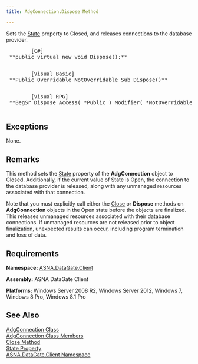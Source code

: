 ```yaml
---
title: AdgConnection.Dispose Method

---
```


Sets the [ State](adg-connection-class-state-property.html) property to <span>Closed</span>, and releases connections to the database provider.
<pre class="prettyprint">
        <span class="lang">[C#]</span>
 **public virtual new void Dispose();** 
      </pre>
<pre class="prettyprint">
        <span class="lang">[Visual Basic] </span>
 **Public Overridable NotOverridable Sub Dispose()** 
      </pre>
<pre class="prettyprint">
        <span class="lang">[Visual RPG]</span>
 **BegSr Dispose Access( *Public ) Modifier( *NotOverridable )** 
      </pre>

## Exceptions

None.
## Remarks

This method sets the [ State](adg-connection-class-state-property.html) property of the <span> **AdgConnection** </span> object to <span>Closed</span>. Additionally, if the current value of State is <span>Open</span>, the connection to the database provider is released, along with any unmanaged resources associated with that connection. 

Note that you must explicitly call either the [ Close](adg-connection-class-close-method.html) or <span> **Dispose** </span> methods on <span> **AdgConnection** </span> objects in the Open state before the objects are finalized. This releases unmanaged resources associated with their database connections. If unmanaged resources are not released prior to object finalization, unexpected results can occur, including program termination and loss of data.
## Requirements

<span> **Namespace:** [ASNA.DataGate.Client](datagate-client-namespace.html) </span> 

<span> **Assembly:** ASNA DataGate Client</span> 

<span> **Platforms:** Windows Server 2008 R2, Windows Server 2012, Windows 7, Windows 8 Pro, Windows 8.1 Pro</span> 
## See Also


[AdgConnection Class](adg-connection-class.html)
      <br />
[AdgConnection Class Members](adg-connection-members.html)
      <br />
[Close Method](adg-connection-class-close-method.html)
      <br />
[State Property](adg-connection-class-state-property.html)
      <br />
[ASNA.DataGate.Client Namespace](datagate-client-namespace.html)
      <br />


